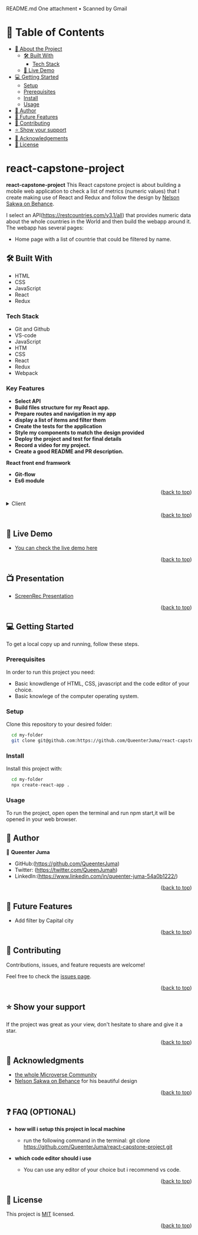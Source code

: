 README.md
One attachment
• Scanned by Gmail
<a name="readme-top"></a>

<!-- TABLE OF CONTENTS -->

# 📗 Table of Contents

- [📖 About the Project](#about-project)
  - [🛠 Built With](#built-with)
    - [Tech Stack](#tech-stack)
  - [🚀 Live Demo](#live-demo)
- [💻 Getting Started](#getting-started)
  - [Setup](#setup)
  - [Prerequisites](#prerequisites)
  - [Install](#install)
  - [Usage](#usage)
- [👥 Author](#author)
- [🔭 Future Features](#future-features)
- [🤝 Contributing](#contributing)
- [⭐️ Show your support](#support)
- [🙏 Acknowledgements](#acknowledgements)
- [📝 License](#license)

<!-- PROJECT DESCRIPTION -->

# react-capstone-project <a name="about-project"></a>

**react-capstone-project** This React capstone project is about building a mobile web application to check a list of metrics (numeric values) that I create making use of React and Redux and follow the design by [Nelson Sakwa on Behance](https://www.behance.net/gallery/31579789/Ballhead-App-(Free-PSDs)).

I select an API(https://restcountries.com/v3.1/all) that provides numeric data about the whole countries in the World and then build the webapp around it. The webapp has several pages:
- Home page with a list of countrie that could be filtered by name.

## 🛠 Built With <a name="built-with"></a>
- HTML
- CSS
- JavaScript
- React
- Redux

### Tech Stack <a name="tech-stack"></a>
- Git and Github
- VS-code
- JavaScript
- HTM
- CSS
- React
- Redux
- Webpack

### Key Features <a name="key-features"></a>

- **Select API**
- **Build files structure for my React app.** 
- **Prepare routes and navigation in my app**
- **display a list of items and filter them**
- **Create the tests for the application**
- **Style my components to match the design provided**
- **Deploy the project and test for final details**
- **Record a video for my project.**
- **Create a good README and PR description.**


**React front end framwork**
- **Git-flow**
- **Es6 module**

<p align="right">(<a href="#readme-top">back to top</a>)</p>

<details>
  <summary>Client</summary>
  <ul>
    <li><a href="https://developer.mozilla.org/es/docs/Web/React">React</a></li>
    <li><a href="https://developer.mozilla.org/es/docs/Web/HTML">HTML</a></li>
    <li><a href="https://developer.mozilla.org/es/docs/Web/CSS">CSS</a></li>
    <li><a href="https://developer.mozilla.org/es/docs/Web/CSS">JavaScript</a></li>
  </ul>
</details>
 
<p align="right">(<a href="#readme-top">back to top</a>)</p>

## 🚀 Live Demo <a name="live-demo"></a>

- [You can check the live demo here](https://the-countries.onrender.com)

<p align="right">(<a href="#readme-top">back to top</a>)</p>

## 📺 Presentation <a name="presentation"></a>
- [ScreenRec Presentation](https://www.loom.com/share/443f2a97caa2443881bae188dfea2eaa)

<p align="right">(<a href="#readme-top">back to top</a>)</p>
 
## 💻 Getting Started <a name="getting-started"></a>
 
To get a local copy up and running, follow these steps.
 
### Prerequisites
 
In order to run this project you need:
 
- Basic knowdlenge of HTML, CSS, javascript and the code editor of your choice.
- Basic knowlege of the computer operating system.
 
### Setup
 
Clone this repository to your desired folder:
 
```sh
  cd my-folder
  git clone git@github.com:https://github.com/QueenterJuma/react-capstone-project.git
```
 
### Install
 
Install this project with:
 
```sh
  cd my-folder
  npx create-react-app .
```
### Usage
 
To run the project, open open the terminal and run npm start,it will be opened in your web browser.
 
## 👥 Author <a name="author"></a>

👤 **Queenter Juma**

- GitHub:(https://github.com/QueenterJuma)
- Twitter: (https://twitter.com/QueenJumah)
- LinkedIn:(https://www.linkedin.com/in/queenter-juma-54a0b1222/)

<p align="right">(<a href="#readme-top">back to top</a>)</p>
 
## 🔭 Future Features <a name="future-features"></a>
- Add filter by Capital city
 
<p align="right">(<a href="#readme-top">back to top</a>)</p>

## 🤝 Contributing <a name="contributing"></a>

Contributions, issues, and feature requests are welcome!

Feel free to check the [issues page](https://github.com/QueenterJuma/react-capstone-project/issues).

<p align="right">(<a href="#readme-top">back to top</a>)</p>
 
## ⭐️ Show your support <a name="support"></a>
 
If the project was great as your view, don't hesitate to share and give it a star.
 
<p align="right">(<a href="#readme-top">back to top</a>)</p>
 
## 🙏 Acknowledgments <a name="acknowledgements"></a>
 
- [the whole Microverse Community](https://www.microverse.org/)
- [Nelson Sakwa on Behance](https://www.behance.net/gallery/31579789/Ballhead-App-(Free-PSDs)) for his beautiful design

<p align="right">(<a href="#readme-top">back to top</a>)</p>
 
 ## ❓ FAQ (OPTIONAL) <a name="faq"></a>

- **how will i setup this project in local machine**

  - run the following command in the terminal: git clone https://github.com/QueenterJuma/react-capstone-project.git

- **which code editor should i use**

  - You can use any editor of your choice but i recommend vs code.

<p align="right">(<a href="#readme-top">back to top</a>)</p>
 
## 📝 License <a name="license"></a>

This project is [MIT](./LICENSE) licensed.
 
<p align="right">(<a href="#readme-top">back to top</a>)</p>
